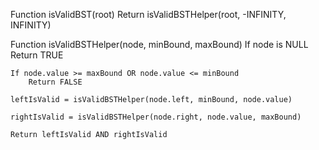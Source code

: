 Function isValidBST(root)
    Return isValidBSTHelper(root, -INFINITY, INFINITY)

Function isValidBSTHelper(node, minBound, maxBound)
    If node is NULL
        Return TRUE

    If node.value >= maxBound OR node.value <= minBound
        Return FALSE

    leftIsValid = isValidBSTHelper(node.left, minBound, node.value)

    rightIsValid = isValidBSTHelper(node.right, node.value, maxBound)

    Return leftIsValid AND rightIsValid